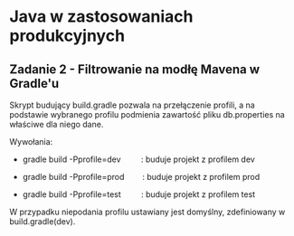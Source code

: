 # Java w zastosowaniach produkcyjnych

## Zadanie 2 - Filtrowanie na modłę Mavena w Gradle'u

Skrypt budujący build.gradle pozwala na przełączenie profili, a na podstawie wybranego profilu
podmienia zawartość pliku db.properties na właściwe dla niego dane.

Wywołania:

- gradle build -Pprofile=dev  &emsp; &emsp;: buduje projekt z profilem dev

- gradle build -Pprofile=prod &emsp;&emsp;: buduje projekt z profilem prod

- gradle build -Pprofile=test &emsp; &emsp;: buduje projekt z profilem test

W przypadku niepodania profilu ustawiany jest domyślny, zdefiniowany w build.gradle(dev).
